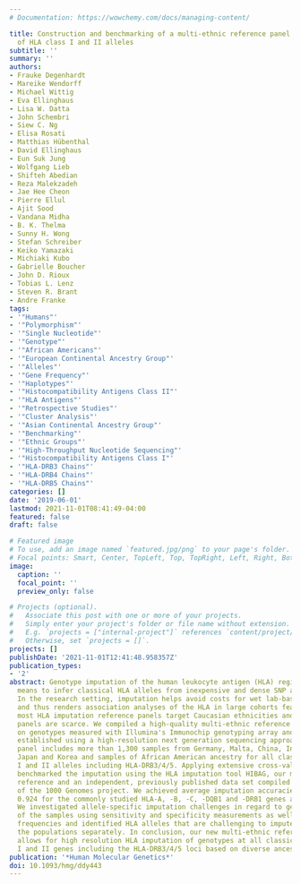 ```yaml
---
# Documentation: https://wowchemy.com/docs/managing-content/

title: Construction and benchmarking of a multi-ethnic reference panel for the imputation
  of HLA class I and II alleles
subtitle: ''
summary: ''
authors:
- Frauke Degenhardt
- Mareike Wendorff
- Michael Wittig
- Eva Ellinghaus
- Lisa W. Datta
- John Schembri
- Siew C. Ng
- Elisa Rosati
- Matthias Hübenthal
- David Ellinghaus
- Eun Suk Jung
- Wolfgang Lieb
- Shifteh Abedian
- Reza Malekzadeh
- Jae Hee Cheon
- Pierre Ellul
- Ajit Sood
- Vandana Midha
- B. K. Thelma
- Sunny H. Wong
- Stefan Schreiber
- Keiko Yamazaki
- Michiaki Kubo
- Gabrielle Boucher
- John D. Rioux
- Tobias L. Lenz
- Steven R. Brant
- Andre Franke
tags:
- '"Humans"'
- '"Polymorphism"'
- '"Single Nucleotide"'
- '"Genotype"'
- '"African Americans"'
- '"European Continental Ancestry Group"'
- '"Alleles"'
- '"Gene Frequency"'
- '"Haplotypes"'
- '"Histocompatibility Antigens Class II"'
- '"HLA Antigens"'
- '"Retrospective Studies"'
- '"Cluster Analysis"'
- '"Asian Continental Ancestry Group"'
- '"Benchmarking"'
- '"Ethnic Groups"'
- '"High-Throughput Nucleotide Sequencing"'
- '"Histocompatibility Antigens Class I"'
- '"HLA-DRB3 Chains"'
- '"HLA-DRB4 Chains"'
- '"HLA-DRB5 Chains"'
categories: []
date: '2019-06-01'
lastmod: 2021-11-01T08:41:49-04:00
featured: false
draft: false

# Featured image
# To use, add an image named `featured.jpg/png` to your page's folder.
# Focal points: Smart, Center, TopLeft, Top, TopRight, Left, Right, BottomLeft, Bottom, BottomRight.
image:
  caption: ''
  focal_point: ''
  preview_only: false

# Projects (optional).
#   Associate this post with one or more of your projects.
#   Simply enter your project's folder or file name without extension.
#   E.g. `projects = ["internal-project"]` references `content/project/deep-learning/index.md`.
#   Otherwise, set `projects = []`.
projects: []
publishDate: '2021-11-01T12:41:48.958357Z'
publication_types:
- '2'
abstract: Genotype imputation of the human leukocyte antigen (HLA) region is a cost-effective
  means to infer classical HLA alleles from inexpensive and dense SNP array data.
  In the research setting, imputation helps avoid costs for wet lab-based HLA typing
  and thus renders association analyses of the HLA in large cohorts feasible. Yet,
  most HLA imputation reference panels target Caucasian ethnicities and multi-ethnic
  panels are scarce. We compiled a high-quality multi-ethnic reference panel based
  on genotypes measured with Illumina's Immunochip genotyping array and HLA types
  established using a high-resolution next generation sequencing approach. Our reference
  panel includes more than 1,300 samples from Germany, Malta, China, India, Iran,
  Japan and Korea and samples of African American ancestry for all classical HLA class
  I and II alleles including HLA-DRB3/4/5. Applying extensive cross-validation, we
  benchmarked the imputation using the HLA imputation tool HIBAG, our multi-ethnic
  reference and an independent, previously published data set compiled of subpopulations
  of the 1000 Genomes project. We achieved average imputation accuracies higher than
  0.924 for the commonly studied HLA-A, -B, -C, -DQB1 and -DRB1 genes across all ethnicities.
  We investigated allele-specific imputation challenges in regard to geographic origin
  of the samples using sensitivity and specificity measurements as well as allele
  frequencies and identified HLA alleles that are challenging to impute for each of
  the populations separately. In conclusion, our new multi-ethnic reference data set
  allows for high resolution HLA imputation of genotypes at all classical HLA class
  I and II genes including the HLA-DRB3/4/5 loci based on diverse ancestry populations.
publication: '*Human Molecular Genetics*'
doi: 10.1093/hmg/ddy443
---
```

